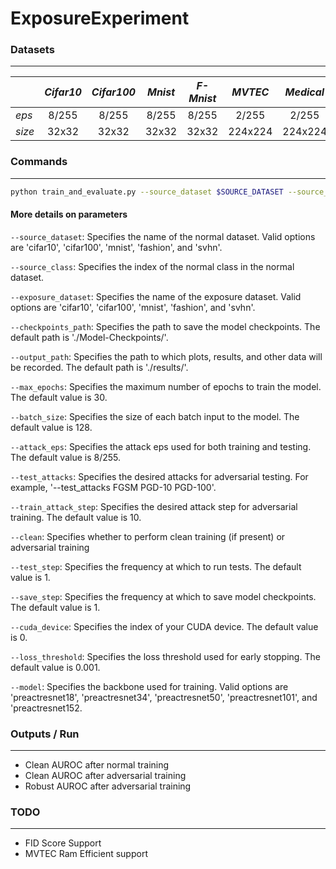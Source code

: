 # ExposureExperiment

### Datasets

---

|        | **_Cifar10_** | **_Cifar100_** | **_Mnist_** | **_F-Mnist_** | **_MVTEC_** | **_Medical_** | **_SVHN_** |
| ------ | :-----------: | :------------: | :---------: | :-----------: | :---------: | :-----------: | :--------: |
| _eps_  |     8/255     |     8/255      |    8/255    |     8/255     |    2/255    |     2/255     |   8/255    |
| _size_ |     32x32     |     32x32      |    32x32    |     32x32     |   224x224   |    224x224    |   32x32    |

### Commands

---

```sh
python train_and_evaluate.py --source_dataset $SOURCE_DATASET --source_class $CLASS --exposure_dataset $EXPOSURE_DATASET --test_attacks ${TEST_ATTACKS[@]} --batch_size $BATCH_SIZE --max_epochs $MAX_EPOCHS --train_attack_step $TRAIN_ATTACK_STEP --test_step $TEST_STEP --save_step $SAVE_STEP --cuda_device $CUDA_DEVICE --loss_threshold $LOSS_THRESHOLD --model $MODEL_ARCHITECTURE $CLEAN_FLAG
```

#### More details on parameters

`--source_dataset`: Specifies the name of the normal dataset. Valid options are 'cifar10', 'cifar100', 'mnist', 'fashion', and 'svhn'.

`--source_class`: Specifies the index of the normal class in the normal dataset.

`--exposure_dataset`: Specifies the name of the exposure dataset. Valid options are 'cifar10', 'cifar100', 'mnist', 'fashion', and 'svhn'.

`--checkpoints_path`: Specifies the path to save the model checkpoints. The default path is './Model-Checkpoints/'.

`--output_path`: Specifies the path to which plots, results, and other data will be recorded. The default path is './results/'.

`--max_epochs`: Specifies the maximum number of epochs to train the model. The default value is 30.

`--batch_size`: Specifies the size of each batch input to the model. The default value is 128.

`--attack_eps`: Specifies the attack eps used for both training and testing. The default value is 8/255.

`--test_attacks`: Specifies the desired attacks for adversarial testing. For example, '--test_attacks FGSM PGD-10 PGD-100'.

`--train_attack_step`: Specifies the desired attack step for adversarial training. The default value is 10.

`--clean`: Specifies whether to perform clean training (if present) or adversarial training

`--test_step`: Specifies the frequency at which to run tests. The default value is 1.

`--save_step`: Specifies the frequency at which to save model checkpoints. The default value is 1.

`--cuda_device`: Specifies the index of your CUDA device. The default value is 0.

`--loss_threshold`: Specifies the loss threshold used for early stopping. The default value is 0.001.

`--model`: Specifies the backbone used for training. Valid options are 'preactresnet18', 'preactresnet34', 'preactresnet50', 'preactresnet101', and 'preactresnet152.

### Outputs / Run

---

- Clean AUROC after normal training
- Clean AUROC after adversarial training
- Robust AUROC after adversarial training

### TODO

---

- FID Score Support
- MVTEC Ram Efficient support
